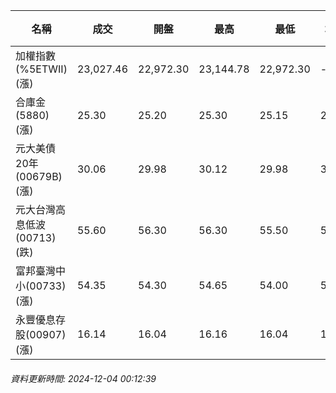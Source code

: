 | 名稱 | 成交 | 開盤 | 最高 | 最低 | 均價 | 成交金額(億) | 昨收 | 漲跌幅 | 漲跌 | 總量 | 昨量 | 振幅 |
| -------- | -------- | -------- | -------- |-------- | -------- | -------- |-------- |-------- |-------- | -------- | -------- |-------- |
|加權指數(%5ETWII) (漲)|23,027.46|22,972.30|23,144.78|22,972.30|-|3,929.65|22,736.93|1.28%|290.53|8,388,416|0|0.76%|
|合庫金(5880) (漲)|25.30|25.20|25.30|25.15|25.21|3.01|25.15|0.60%|0.15|11,920|8,849|0.60%|
|元大美債20年(00679B) (漲)|30.06|29.98|30.12|29.98|30.07|25.08|29.95|0.37%|0.11|83,405|67,262|0.47%|
|元大台灣高息低波(00713) (跌)|55.60|56.30|56.30|55.50|55.85|11.12|55.65|0.09%|0.05|19,914|11,107|1.44%|
|富邦臺灣中小(00733) (漲)|54.35|54.30|54.65|54.00|54.40|0.559|53.80|1.02%|0.55|1,027|528|1.21%|
|永豐優息存股(00907) (漲)|16.14|16.04|16.16|16.04|16.10|1.19|15.98|1.00%|0.16|7,406|1,639|0.75%|
###### 資料更新時間: 2024-12-04 00:12:39